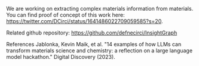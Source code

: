 We are working on extracting complex materials information from materials. You can find proof of concept of this work here: https://twitter.com/DCirci/status/1641486022709059585?s=20. 

Related github repository: 
https://github.com/defnecirci/InsightGraph

References
Jablonka, Kevin Maik, et al. "14 examples of how LLMs can transform materials science and chemistry: a reflection on a large language model hackathon." Digital Discovery (2023).



